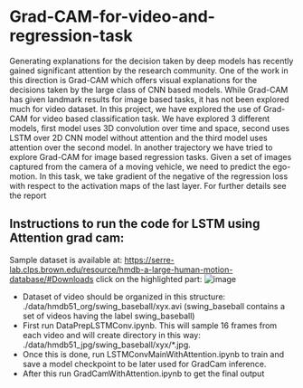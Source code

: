 # Grad-CAM-for-video-and-regression-task
Generating explanations for the decision taken by deep models
has recently gained significant attention by the research
community. One of the work in this direction is Grad-CAM
which offers visual explanations for the decisions taken by
the large class of CNN based models. While Grad-CAM has
given landmark results for image based tasks, it has not been
explored much for video dataset. In this project, we have explored the use of Grad-CAM for video based classification
task. We have explored 3 different models, first model uses
3D convolution over time and space, second uses LSTM over
2D CNN model without attention and the third model uses attention over the second model. In another trajectory we have
tried to explore Grad-CAM for image based regression tasks.
Given a set of images captured from the camera of a moving vehicle, we need to predict the ego-motion. In this task,
we take gradient of the negative of the regression loss with
respect to the activation maps of the last layer.
For further details see the report

## Instructions to run the code for LSTM using Attention grad cam:
Sample dataset is available at: https://serre-lab.clps.brown.edu/resource/hmdb-a-large-human-motion-database/#Downloads
click on the highlighted part:
![image](https://github.com/UtopAIBuilder/Grad-CAM-for-video-and-regression-task/assets/18072434/34988e6c-08a5-47ad-bb7e-9b213dbcf2ab)

- Dataset of video should be organized in this structure: ./data/hmdb51_org/swing_baseball/xyx.avi (swing_baseball contains a set of videos having the label swing_baseball)
- First run DataPrepLSTMConv.ipynb. This will sample 16 frames from each video and will create directory in this way: ./data/hmdb51_jpg/swing_baseball/xyx/*.jpg.
- Once this is done, run LSTMConvMainWithAttention.ipynb to train and save a model checkpoint to be later used for GradCam inference.
- After this run GradCamWithAttention.ipynb to get the final output
